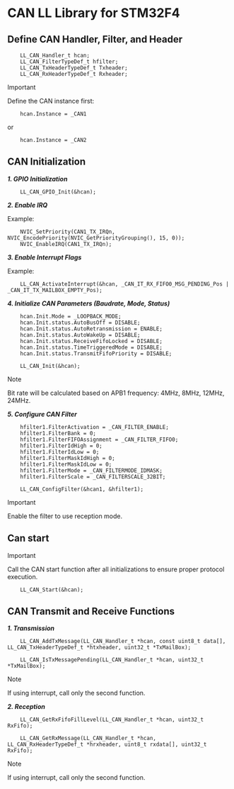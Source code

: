 # CAN LL Library for STM32F4

## Define CAN Handler, Filter, and Header

```
    LL_CAN_Handler_t hcan;
    LL_CAN_FilterTypeDef_t hfilter;
    LL_CAN_TxHeaderTypeDef_t Txheader;
    LL_CAN_RxHeaderTypeDef_t Rxheader;
```
> [!IMPORTANT]
> Define the CAN instance first:

```
    hcan.Instance = _CAN1 
```

or 

```
    hcan.Instance = _CAN2
```

## CAN Initialization

***1. GPIO Initialization***

```
    LL_CAN_GPIO_Init(&hcan);
```

***2. Enable IRQ***

Example:

```
    NVIC_SetPriority(CAN1_TX_IRQn, NVIC_EncodePriority(NVIC_GetPriorityGrouping(), 15, 0));
    NVIC_EnableIRQ(CAN1_TX_IRQn);
```

***3. Enable Interrupt Flags***

Example:

```
    LL_CAN_ActivateInterrupt(&hcan, _CAN_IT_RX_FIFO0_MSG_PENDING_Pos | _CAN_IT_TX_MAILBOX_EMPTY_Pos);
```

***4. Initialize CAN Parameters (Baudrate, Mode, Status)***

```
    hcan.Init.Mode = _LOOPBACK_MODE;
    hcan.Init.status.AutoBusOff = DISABLE;
    hcan.Init.status.AutoRetransmission = ENABLE;
    hcan.Init.status.AutoWakeUp = DISABLE;
    hcan.Init.status.ReceiveFifoLocked = DISABLE;
    hcan.Init.status.TimeTriggeredMode = DISABLE;
    hcan.Init.status.TransmitFifoPriority = DISABLE;

    LL_CAN_Init(&hcan);
```
> [!NOTE]
> Bit rate will be calculated based on APB1 frequency: 4MHz, 8MHz, 12MHz, 24MHz.


***5. Configure CAN Filter***

```
    hfilter1.FilterActivation = _CAN_FILTER_ENABLE;
    hfilter1.FilterBank = 0;
    hfilter1.FilterFIFOAssignment = _CAN_FILTER_FIFO0;
    hfilter1.FilterIdHigh = 0;
    hfilter1.FilterIdLow = 0;
    hfilter1.FilterMaskIdHigh = 0;
    hfilter1.FilterMaskIdLow = 0;
    hfilter1.FilterMode = _CAN_FILTERMODE_IDMASK;
    hfilter1.FilterScale = _CAN_FILTERSCALE_32BIT;

    LL_CAN_ConfigFilter(&hcan1, &hfilter1);
```

> [!IMPORTANT]
> Enable the filter to use reception mode.

## Can start

> [!IMPORTANT]
> Call the CAN start function after all initializations to ensure proper protocol execution.

```
    LL_CAN_Start(&hcan);
```

## CAN Transmit and Receive Functions

***1. Transmission***

```
    LL_CAN_AddTxMessage(LL_CAN_Handler_t *hcan, const uint8_t data[], LL_CAN_TxHeaderTypeDef_t *htxheader, uint32_t *TxMailBox);

    LL_CAN_IsTxMessagePending(LL_CAN_Handler_t *hcan, uint32_t *TxMailBox);
```
> [!NOTE]   
> If using interrupt, call only the second function.

***2. Reception***

```
    LL_CAN_GetRxFifoFillLevel(LL_CAN_Handler_t *hcan, uint32_t RxFifo);

    LL_CAN_GetRxMessage(LL_CAN_Handler_t *hcan, LL_CAN_RxHeaderTypeDef_t *hrxheader, uint8_t rxdata[], uint32_t RxFifo);
```

> [!NOTE]  
> If using interrupt, call only the second function.